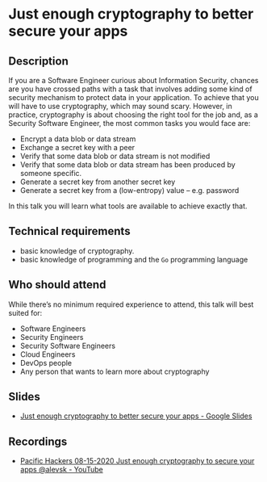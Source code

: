 # Just enough cryptography to better secure your apps

## Description

If you are a Software Engineer curious about Information Security, chances are you have crossed paths with a task that
involves adding some kind of security mechanism to protect data in your application. To achieve that you will have to use
cryptography, which may sound scary. However, in practice, cryptography is about choosing the right tool for
the job and, as a Security Software Engineer, the most common tasks you would face are:

- Encrypt a data blob or data stream
- Exchange a secret key with a peer
- Verify that some data blob or data stream is not modified
- Verify that some data blob or data stream has been produced by someone specific.
- Generate a secret key from another secret key
- Generate a secret key from a (low-entropy) value – e.g. password

In this talk you will learn what tools are available to achieve exactly that.

## Technical requirements

- basic knowledge of cryptography.
- basic knowledge of programming and the `Go` programming language

## Who should attend

While there’s no minimum required experience to attend, this talk will best suited for:

- Software Engineers
- Security Engineers
- Security Software Engineers
- Cloud Engineers
- DevOps people
- Any person that wants to learn more about cryptography

## Slides

- [Just enough cryptography to better secure your apps - Google Slides](https://docs.google.com/presentation/d/1qVl1qJVYT9CixmTdgycgImgIHV-k6OAtzlZqYs3E1YU/edit?usp=sharing)

## Recordings

- [Pacific Hackers 08-15-2020 Just enough cryptography to secure your apps @alevsk - YouTube](https://youtube.com/watch?v=Oq6UWn-kLbA&feature=shares&t=856)
